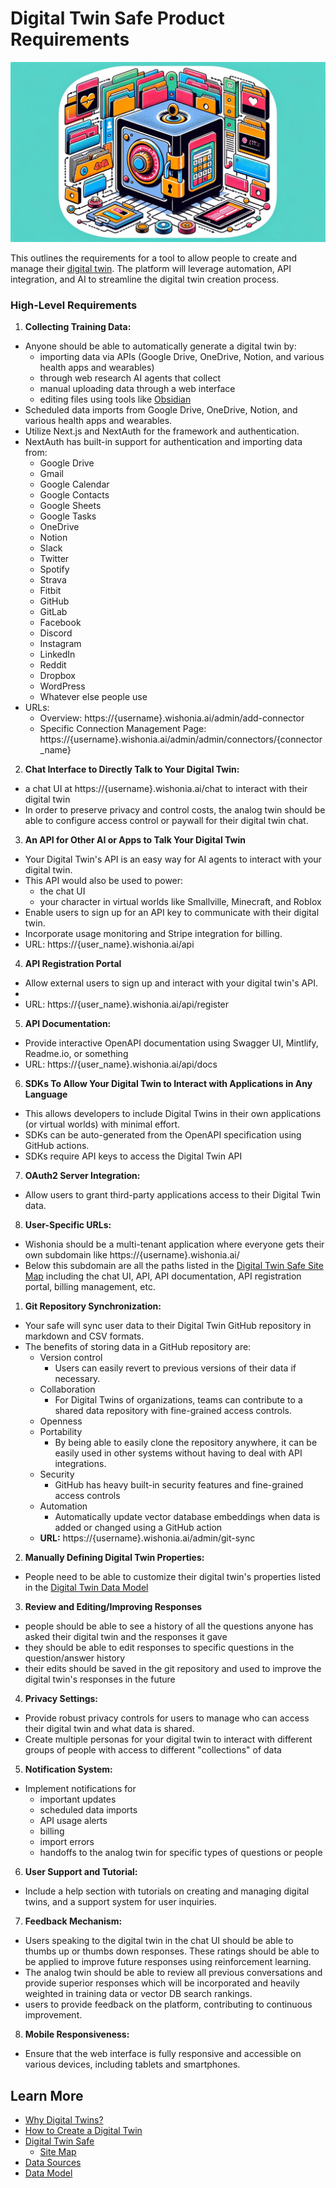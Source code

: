 # Digital Twin Safe Product Requirements

![digital-twin-safe-no-text.png](../../images/digital-twin-safe-no-text.png)

This outlines the requirements for a tool to allow people to create and manage their [digital twin](digital-twins.md). The platform will leverage automation, API integration, and AI to streamline the digital twin creation process.

### High-Level Requirements
1. **Collecting Training Data:**
  - Anyone should be able to automatically generate a digital twin by:
    - importing data via APIs (Google Drive, OneDrive, Notion, and various health apps and wearables)
    - through web research AI agents that collect
    - manual uploading data through a web interface
    - editing files using tools like [Obsidian](https://obsidian.md/)
  - Scheduled data imports from Google Drive, OneDrive, Notion, and various health apps and wearables.
  - Utilize Next.js and NextAuth for the framework and authentication.
  - NextAuth has built-in support for authentication and importing data from:
    - Google Drive
    - Gmail
    - Google Calendar
    - Google Contacts
    - Google Sheets
    - Google Tasks
    - OneDrive
    - Notion
    - Slack
    - Twitter
    - Spotify
    - Strava
    - Fitbit
    - GitHub
    - GitLab
    - Facebook
    - Discord
    - Instagram
    - LinkedIn
    - Reddit
    - Dropbox
    - WordPress
    - Whatever else people use
  - URLs:
    - Overview: https://{username}.wishonia.ai/admin/add-connector
    - Specific Connection Management Page: https://{username}.wishonia.ai/admin/admin/connectors/{connector_name}

2. **Chat Interface to Directly Talk to Your Digital Twin:**
  - a chat UI at https://{username}.wishonia.ai/chat to interact with their digital twin
  - In order to preserve privacy and control costs, the analog twin should be able to configure access control or paywall for their digital twin chat.

3. **An API for Other AI or Apps to Talk Your Digital Twin**
  - Your Digital Twin's API is an easy way for AI agents to interact with your digital twin.
  - This API would also be used to power:
    - the chat UI
    - your character in virtual worlds like Smallville, Minecraft, and Roblox
  - Enable users to sign up for an API key to communicate with their digital twin.
  - Incorporate usage monitoring and Stripe integration for billing.
  - URL: https://{user_name}.wishonia.ai/api

4. **API Registration Portal**
  - Allow external users to sign up and interact with your digital twin's API.
  -
  - URL: https://{user_name}.wishonia.ai/api/register

5. **API Documentation:**
  - Provide interactive OpenAPI documentation using Swagger UI, Mintlify, Readme.io, or something
  - URL: https://{user_name}.wishonia.ai/api/docs

6. **SDKs To Allow Your Digital Twin to Interact with Applications in Any Language**
  - This allows developers to include Digital Twins in their own applications (or virtual worlds) with minimal effort.
  - SDKs can be auto-generated from the OpenAPI specification using GitHub actions.
  - SDKs require API keys to access the Digital Twin API

7. **OAuth2 Server Integration:**
  - Allow users to grant third-party applications access to their Digital Twin data.

8. **User-Specific URLs:**
  - Wishonia should be a multi-tenant application where everyone gets their own subdomain like https://{username}.wishonia.ai/
  - Below this subdomain are all the paths listed in the [Digital Twin Safe Site Map](dts-site-map.md) including the chat UI, API, API documentation, API registration portal, billing management, etc.


1. **Git Repository Synchronization:**
  - Your safe will sync user data to their Digital Twin GitHub repository in markdown and CSV formats.
  - The benefits of storing data in a GitHub repository are:
    - Version control
      - Users can easily revert to previous versions of their data if necessary.
    - Collaboration
      - For Digital Twins of organizations, teams can contribute to a shared data repository with fine-grained access controls.
    - Openness
    - Portability
      - By being able to easily clone the repository anywhere, it can be easily used in other systems without having to deal with API integrations.
    - Security
      - GitHub has heavy built-in security features and fine-grained access controls
    - Automation
      - Automatically update vector database embeddings when data is added or changed using a GitHub action
    - **URL:** https://{username}.wishonia.ai/admin/git-sync

2. **Manually Defining Digital Twin Properties:**
  - People need to be able to customize their digital twin's properties listed in the [Digital Twin Data Model](digital-twin-data-model.md)

3. **Review and Editing/Improving Responses**
  - people should be able to see a history of all the questions anyone has asked their digital twin and the responses it gave
  - they should be able to edit responses to specific questions in the question/answer history
  - their edits should be saved in the git repository and used to improve the digital twin's responses in the future

4. **Privacy Settings:**
  - Provide robust privacy controls for users to manage who can access their digital twin and what data is shared.
  - Create multiple personas for your digital twin to interact with different groups of people with access to different "collections" of data

5. **Notification System:**
  - Implement notifications for
    - important updates
    - scheduled data imports
    - API usage alerts
    - billing
    - import errors
    - handoffs to the analog twin for specific types of questions or people

6. **User Support and Tutorial:**
  - Include a help section with tutorials on creating and managing digital twins, and a support system for user inquiries.

7. **Feedback Mechanism:**
  - Users speaking to the digital twin in the chat UI should be able to thumbs up or thumbs down responses.  These ratings should be able to be applied to improve future responses using reinforcement learning.
  - The analog twin should be able to review all previous conversations and provide superior responses which will be incorporated and heavily weighted in training data or vector DB search rankings.
  - users to provide feedback on the platform, contributing to continuous improvement.

8. **Mobile Responsiveness:**
  - Ensure that the web interface is fully responsive and accessible on various devices, including tablets and smartphones.

## Learn More
- [Why Digital Twins?](why-digital-twins.md)
- [How to Create a Digital Twin](how-to-build-a-digital-twin.md)
- [Digital Twin Safe](digital-twin-safe.md)
  - [Site Map](dts-site-map.md)
- [Data Sources](digital-twin-data-sources.md)
- [Data Model](digital-twin-data-model.md)

